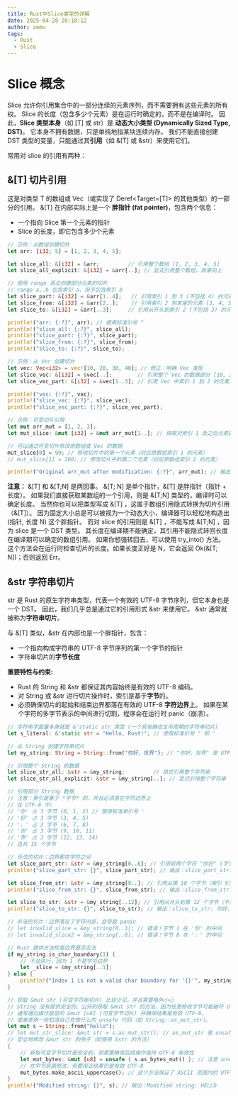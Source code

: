 ```yaml
---
title: Rust中Slice类型的详解
date: 2025-04-28 20:18:12
author: zemu
tags:
  - Rust
  - Slice
---
```


# Slice 概念

Slice 允许你引用集合中的一部分连续的元素序列，而不需要拥有这些元素的所有权。
Slice 的长度（包含多少个元素）是在运行时确定的，而不是在编译时。
因此，**Slice 类型本身**（如 [T] 或 str）是 **动态大小类型 (Dynamically Sized Type, DST)**。
它本身不拥有数据，只是单纯地指某块连续内存。
我们不能直接创建 DST 类型的变量，只能通过其**引用**（如 &[T] 或 &str）来使用它们。

常用对 slice 的引用有两种：

## &[T] 切片引用

这是对类型 T 的数组或 Vec<T>（或实现了 Deref<Target=[T]> 的其他类型）的一部分的引用。
&[T] 在内部实际上是一个 **胖指针 (fat pointer)**，包含两个信息：

*   一个指向 Slice 第一个元素的指针
*   Slice 的长度，即它包含多少个元素

```rust
// 示例：从数组创建切片
let arr: [i32; 5] = [1, 2, 3, 4, 5];

let slice_all: &[i32] = &arr;         // 引用整个数组 [1, 2, 3, 4, 5]
let slice_all_explicit: &[i32] = &arr[..]; // 显式引用整个数组，效果同上

// 使用 range 语法创建部分元素的切片
// range a..b 包含索引 a，但不包含索引 b
let slice_part: &[i32] = &arr[1..4];   // 引用索引 1 到 3 (不包括 4) 的元素 [2, 3, 4]
let slice_from: &[i32] = &arr[2..];    // 引用索引 2 到末尾的元素 [3, 4, 5]
let slice_to: &[i32] = &arr[..3];     // 引用从开头到索引 2 (不包括 3) 的元素 [1, 2, 3]

println!("arr: {:?}", arr); // 使用标准引号 "
println!("slice_all: {:?}", slice_all);
println!("slice_part: {:?}", slice_part);
println!("slice_from: {:?}", slice_from);
println!("slice_to: {:?}", slice_to);

// 示例：从 Vec 创建切片
let vec: Vec<i32> = vec![10, 20, 30, 40]; // 修正：明确 Vec 类型
let slice_vec: &[i32] = &vec[..];        // 引用整个 Vec 的数据部分 [10, 20, 30, 40]
let slice_vec_part: &[i32] = &vec[1..3]; // 引用 Vec 中索引 1 到 2 的元素 [20, 30]

println!("vec: {:?}", vec);
println!("slice_vec: {:?}", slice_vec);
println!("slice_vec_part: {:?}", slice_vec_part);

// 示例：可变切片引用
let mut arr_mut = [1, 2, 3];
let mut_slice: &mut [i32] = &mut arr_mut[1..]; // 获取对索引 1 及之后元素的可变引用 [2, 3]

// 可以通过可变切片修改原数组或 Vec 的数据
mut_slice[0] = 99; // 修改切片中的第一个元素（对应原数组索引 1 的元素）
// mut_slice[1] = 100; // 修改切片中的第二个元素（对应原数组索引 2 的元素）

println!("Original arr_mut after modification: {:?}", arr_mut); // 输出：Original arr_mut after modification: [1, 99, 3]
```

**注意：** &[T] 和 &[T;N] 是两回事。
&[T; N] 是单个指针，&[T] 是胖指针（指针 + 长度）。
如果我们直接获取某数组的一个引用，则是 &[T;N] 类型的，编译时可以确定长度。
当然你也可以把类型写成 &[T] ，这属于数组引用隐式转换为切片引用（&[T]）。
因为固定大小总是可以被视为一个动态大小，编译器可以轻松地构造出 (指针, 长度 N) 这个胖指针。
而对 slice 的引用则是 &[T] ，不能写成 &[T;N] ，因为 slice 是一个 DST 类型。
其长度在编译期不能确定，其引用不能隐式转回长度在编译期可以确定的数组引用。
如果你想强转回去，可以使用 try_into() 方法。
这个方法会在运行时检查切片的长度。如果长度正好是 N，它会返回 Ok(&[T; N])；否则返回 Err。

## &str 字符串切片

str 是 Rust 的原生字符串类型，代表一个有效的 UTF-8 字节序列，但它本身也是一个 DST。
因此，我们几乎总是通过它的引用形式 &str 来使用它。
&str 通常就被称为**字符串切片**。

与 &[T] 类似，&str 在内部也是一个胖指针，包含：

*   一个指向构成字符串的 UTF-8 字节序列的第一个字节的指针
*   字符串切片的**字节长度**

**重要特性与约束:**

*   Rust 的 String 和 &str 都保证其内容始终是有效的 UTF-8 编码。
*   对 String 或 &str 进行切片操作时，索引是基于**字节**的。
*   必须确保切片的起始和结束边界都落在有效的 UTF-8 **字符边界**上。
如果在某个字符的多字节表示的中间进行切割，程序会在运行时 panic（崩溃）。

```rust
// 字符串字面量本身就是 &'static str 类型 (一个具有静态生命周期的字符串切片)
let s_literal: &'static str = "Hello, Rust!"; // 使用标准引号 " 和 '

// 从 String 创建字符串切片
let my_string: String = String::from("你好，世界"); // "你好，世界" 是 UTF-8 编码

// 引用整个 String 的数据
let slice_str_all: &str = &my_string;         // 隐式引用整个字符串
let slice_str_all_explicit: &str = &my_string[..]; // 显式引用整个字符串

// 引用部分 String 数据
// 注意：索引是基于 *字节* 的，并且必须落在字符边界上
// 在 UTF-8 中:
// '你' 占 3 字节 (0, 1, 2) // 使用标准单引号 '
// '好' 占 3 字节 (3, 4, 5)
// '，' 占 3 字节 (6, 7, 8)
// '世' 占 3 字节 (9, 10, 11)
// '界' 占 3 字节 (12, 13, 14)
// 总共 15 个字节

// 合法的切片：边界都在字符之间
let slice_part_str: &str = &my_string[0..6]; // 引用前两个字符 "你好" (字节 0 到 5)
println!("slice_part_str: {}", slice_part_str); // 输出：slice_part_str: 你好

let slice_from_str: &str = &my_string[9..]; // 引用从第 10 个字节（索引 9）开始到末尾 "世界"
println!("slice_from_str: {}", slice_from_str); // 输出：slice_from_str: 世界

let slice_to_str: &str = &my_string[..12]; // 引用从开头到第 12 个字节（不包括索引 12）"你好，世"
println!("slice_to_str: {}", slice_to_str); // 输出：slice_to_str: 你好，世

// 非法的切片：边界落在了字符内部，会导致 panic
// let invalid_slice = &my_string[0..1]; // 错误！字节 1 在 '你' 的中间
// let invalid_slice2 = &my_string[..8]; // 错误！字节 8 在 '，' 的中间

// Rust 提供方法检查边界是否合法
if my_string.is_char_boundary(1) {
    // 不会执行，因为 1 不是字符边界
    let _slice = &my_string[..1];
} else {
    println!("Index 1 is not a valid char boundary for '{}'", my_string); // 使用标准单引号 '
}

// 获取 &mut str (可变字符串切片) 比较少见，并且需要格外小心
// String 没有提供安全的、公开的获取 &mut str 的方法，因为任意修改字节可能破坏 UTF-8 有效性。
// 通常通过操作底层的 &mut [u8] (可变字节切片) 并确保结果是有效 UTF-8，
// 或者使用一些知道自己在做什么的 unsafe 代码（如 String::as_mut_str）。
let mut s = String::from("hello");
// let mut_str_slice: &mut str = s.as_mut_str(); // as_mut_str 是 unsafe 的
// 安全地修改 &mut str 的例子（如使用 &str 的方法）
{
    // 获取可变字节切片是安全的，但需要确保后续操作维持 UTF-8 有效性
    let mut_bytes: &mut [u8] = unsafe { s.as_bytes_mut() }; // 注意 unsafe
    // 在字节层面修改，但要保证结果仍是有效 UTF-8
    mut_bytes.make_ascii_uppercase(); // 这个方法保证了 ASCII 范围内的 UTF-8 有效性
}
println!("Modified string: {}", s); // 输出：Modified string: HELLO
```